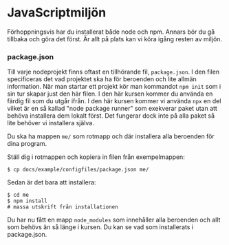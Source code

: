 # JavaScriptmiljön

Förhoppningsvis har du installerat både node och npm. Annars bör du gå tillbaka och göra det först. Är allt på plats kan vi köra igång resten av miljön.



### package.json

Till varje nodeprojekt finns oftast en tillhörande fil, `package.json`. I den filen specificeras det vad projektet ska ha för beroenden och lite allmän information. När man startar ett projekt kör man kommandot `npm init` som i sin tur skapar just den här filen. I den här kursen kommer du använda en färdig fil som du utgår ifrån. I den här kursen kommer vi använda `npx` en del vilket är en så kallad "node package runner" som exekverar paket utan att behöva installera dem lokalt först. Det fungerar dock inte på alla paket så lite behöver vi installera själva. 

Du ska ha mappen `me/` som rotmapp och där installera alla beroenden för dina program.

Ställ dig i rotmappen och kopiera in filen från exempelmappen:

```console
$ cp docs/example/configfiles/package.json me/
```

Sedan är det bara att installera:

```console
$ cd me
$ npm install
# massa utskrift från installationen
```

Du har nu fått en mapp `node_modules` som innehåller alla beroenden och allt som behövs än så länge i kursen. Du kan se vad som installerats i package.json.
